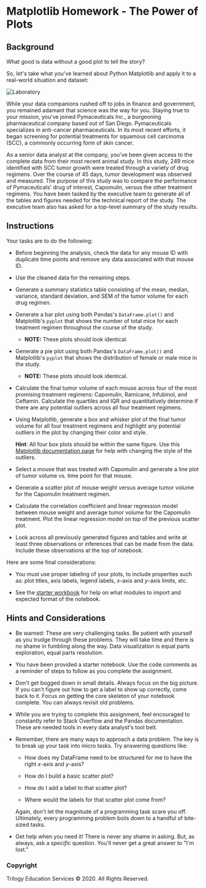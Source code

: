 # Matplotlib Homework - The Power of Plots

## Background

What good is data without a good plot to tell the story?

So, let's take what you've learned about Python Matplotlib and apply it to a real-world situation and dataset:

![Laboratory](Images/Laboratory.jpg)

While your data companions rushed off to jobs in finance and government, you remained adamant that science was the way for you. Staying true to your mission, you've joined Pymaceuticals Inc., a burgeoning pharmaceutical company based out of San Diego. Pymaceuticals specializes in anti-cancer pharmaceuticals. In its most recent efforts, it began screening for potential treatments for squamous cell carcinoma (SCC), a commonly occurring form of skin cancer.

As a senior data analyst at the company, you've been given access to the complete data from their most recent animal study. In this study, 249 mice identified with SCC tumor growth were treated through a variety of drug regimens. Over the course of 45 days, tumor development was observed and measured. The purpose of this study was to compare the performance of Pymaceuticals' drug of interest, Capomulin, versus the other treatment regimens. You have been tasked by the executive team to generate all of the tables and figures needed for the technical report of the study. The executive team also has asked for a top-level summary of the study results.

## Instructions

Your tasks are to do the following:

* Before beginning the analysis, check the data for any mouse ID with duplicate time points and remove any data associated with that mouse ID.

* Use the cleaned data for the remaining steps.

* Generate a summary statistics table consisting of the mean, median, variance, standard deviation, and SEM of the tumor volume for each drug regimen.

* Generate a bar plot using both Pandas's `DataFrame.plot()` and Matplotlib's `pyplot` that shows  the number of total mice for each treatment regimen throughout the course of the study.

  * **NOTE:** These plots should look identical.

* Generate a pie plot using both Pandas's `DataFrame.plot()` and Matplotlib's `pyplot` that shows the distribution of female or male mice in the study.

  * **NOTE:** These plots should look identical.

* Calculate the final tumor volume of each mouse across four of the most promising treatment regimens: Capomulin, Ramicane, Infubinol, and Ceftamin. Calculate the quartiles and IQR and quantitatively determine if there are any potential outliers across all four treatment regimens.

* Using Matplotlib, generate a box and whisker plot of the final tumor volume for all four treatment regimens and highlight any potential outliers in the plot by changing their color and style.

  **Hint**: All four box plots should be within the same figure. Use this [Matplotlib documentation page](https://matplotlib.org/gallery/pyplots/boxplot_demo_pyplot.html#sphx-glr-gallery-pyplots-boxplot-demo-pyplot-py) for help with changing the style of the outliers.

* Select a mouse that was treated with Capomulin and generate a line plot of tumor volume vs. time point for that mouse.

* Generate a scatter plot of mouse weight versus average tumor volume for the Capomulin treatment regimen.

* Calculate the correlation coefficient and linear regression model between mouse weight and average tumor volume for the Capomulin treatment. Plot the linear regression model on top of the previous scatter plot.

* Look across all previously generated figures and tables and write at least three observations or inferences that can be made from the data. Include these observations at the top of notebook.

Here are some final considerations:

* You must use proper labeling of your plots, to include properties such as: plot titles, axis labels, legend labels, _x_-axis and _y_-axis limits, etc.

* See the [starter workbook](Pymaceuticals/pymaceuticals_starter.ipynb) for help on what modules to import and expected format of the notebook.

## Hints and Considerations

* Be warned: These are very challenging tasks. Be patient with yourself as you trudge through these problems. They will take time and there is no shame in fumbling along the way. Data visualization is equal parts exploration, equal parts resolution.

* You have been provided a starter notebook. Use the code comments as a reminder of steps to follow as you complete the assignment.

* Don't get bogged down in small details. Always focus on the big picture. If you can't figure out how to get a label to show up correctly, come back to it. Focus on getting the core skeleton of your notebook complete. You can always revisit old problems.

* While you are trying to complete this assignment, feel encouraged to constantly refer to Stack Overflow and the Pandas documentation. These are needed tools in every data analyst's tool belt.

* Remember, there are many ways to approach a data problem. The key is to break up your task into micro tasks. Try answering questions like:

  * How does my DataFrame need to be structured for me to have the right _x_-axis and _y_-axis?

  * How do I build a basic scatter plot?

  * How do I add a label to that scatter plot?

  * Where would the labels for that scatter plot come from?

  Again, don't let the magnitude of a programming task scare you off. Ultimately, every programming problem boils down to a handful of bite-sized tasks.

* Get help when you need it! There is never any shame in asking. But, as always, ask a _specific_ question. You'll never get a great answer to "I'm lost."

### Copyright

Trilogy Education Services © 2020. All Rights Reserved.